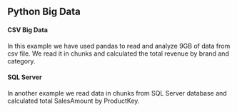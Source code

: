 ## Python Big Data

#### CSV Big Data
In this example we have used pandas to read and analyze 9GB of data from csv file. We read it in chunks and calculated the total revenue by brand and category.

#### SQL Server
In another example we read data in chunks from SQL Server database and calculated total SalesAmount by ProductKey.
